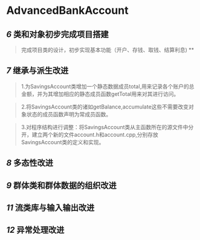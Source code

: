 # AdvancedBankAccount

## _6_ 类和对象初步完成项目搭建
> 完成项目类的设计，初步实现基本功能（开户、存钱、取钱、结算利息) **

## _7_ 继承与派生改进

> 1.为SavingsAccount类增加一个静态数据成员total,用来记录各个账户的总金额，并为其增加相应的静态成员函数getTotal用来对其进行访问。

> 2.将SavingsAccount类的诸如getBalance,accumulate这些不需要改变对象状态的成员函数声明为常成员函数。  

> 3.对程序结构进行调整：将SavingsAccount类从主函数所在的源文件中分开，建立两个新的文件account.h和account.cpp,分别存放SavingsAccount类的定义和实现。

## _8_ 多态性改进
## _9_ 群体类和群体数据的组织改进
## _11_ 流类库与输入输出改进
## _12_ 异常处理改进
